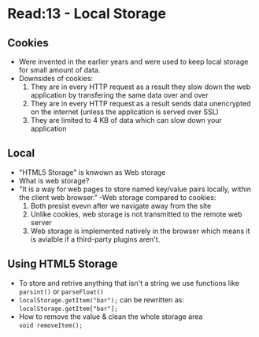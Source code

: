 # Read:13 - Local Storage

## Cookies

- Were invented in the earlier years and were used to keep local storage for small amount of data.
- Downsides  of cookies:
  1. They are in every HTTP request as a result they slow down the web application by transfering the same data over and over
  2. They are in every HTTP request as a result sends data unencrypted on the internet (unless the application is served over SSL)
  3. They are limited to 4 KB of data which can slow down your application

## Local

- "HTML5 Storage" is knwown as Web storage
- What is web storage?
- "It is a way for web pages to store named key/value pairs locally, within the client web browser."
-Web storage compared to cookies:
  1. Both presist evevn after we navigate away from the site
  2. Unlike cookies, web storage is not transmitted to the remote web server
  3. Web storage is implemented natively in the browser which means it is avialble if a third-party plugins aren't.
  
## Using HTML5 Storage

- To store and retrive anything that isn't a string we use functions like `parsint()` or `parseFloat()`
- `localStorage.getItem("bar");` can be rewritten as:\
`localStorage.getItem["bar"];`
- How to remove the value & clean the whole storage area\
`void removeItem();`
